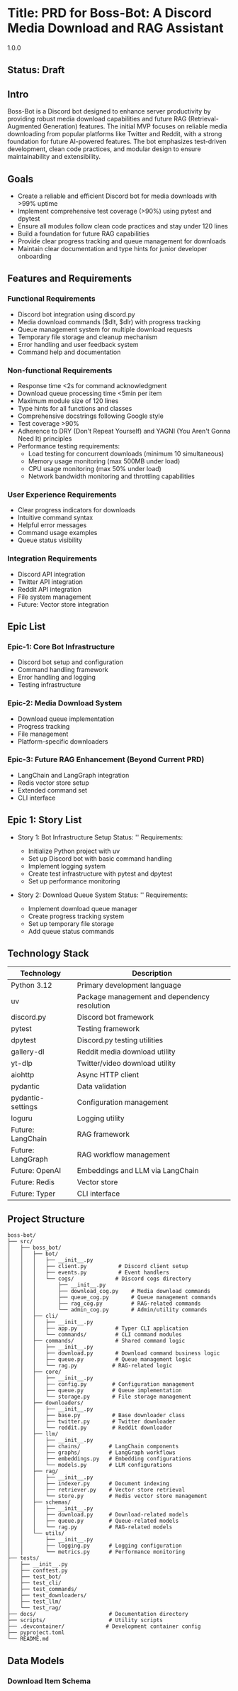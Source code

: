 # Title: PRD for Boss-Bot: A Discord Media Download and RAG Assistant

<version>1.0.0</version>

## Status: Draft

## Intro

Boss-Bot is a Discord bot designed to enhance server productivity by providing robust media download capabilities and future RAG (Retrieval-Augmented Generation) features. The initial MVP focuses on reliable media downloading from popular platforms like Twitter and Reddit, with a strong foundation for future AI-powered features. The bot emphasizes test-driven development, clean code practices, and modular design to ensure maintainability and extensibility.

## Goals

- Create a reliable and efficient Discord bot for media downloads with >99% uptime
- Implement comprehensive test coverage (>90%) using pytest and dpytest
- Ensure all modules follow clean code practices and stay under 120 lines
- Build a foundation for future RAG capabilities
- Provide clear progress tracking and queue management for downloads
- Maintain clear documentation and type hints for junior developer onboarding

## Features and Requirements

### Functional Requirements
- Discord bot integration using discord.py
- Media download commands ($dlt, $dlr) with progress tracking
- Queue management system for multiple download requests
- Temporary file storage and cleanup mechanism
- Error handling and user feedback system
- Command help and documentation

### Non-functional Requirements
- Response time <2s for command acknowledgment
- Download queue processing time <5min per item
- Maximum module size of 120 lines
- Type hints for all functions and classes
- Comprehensive docstrings following Google style
- Test coverage >90%
- Adherence to DRY (Don't Repeat Yourself) and YAGNI (You Aren't Gonna Need It) principles
- Performance testing requirements:
  * Load testing for concurrent downloads (minimum 10 simultaneous)
  * Memory usage monitoring (max 500MB under load)
  * CPU usage monitoring (max 50% under load)
  * Network bandwidth monitoring and throttling capabilities

### User Experience Requirements
- Clear progress indicators for downloads
- Intuitive command syntax
- Helpful error messages
- Command usage examples
- Queue status visibility

### Integration Requirements
- Discord API integration
- Twitter API integration
- Reddit API integration
- File system management
- Future: Vector store integration

## Epic List

### Epic-1: Core Bot Infrastructure
- Discord bot setup and configuration
- Command handling framework
- Error handling and logging
- Testing infrastructure

### Epic-2: Media Download System
- Download queue implementation
- Progress tracking
- File management
- Platform-specific downloaders

### Epic-3: Future RAG Enhancement (Beyond Current PRD)
- LangChain and LangGraph integration
- Redis vector store setup
- Extended command set
- CLI interface

## Epic 1: Story List

- Story 1: Bot Infrastructure Setup
  Status: ''
  Requirements:
  - Initialize Python project with uv
  - Set up Discord bot with basic command handling
  - Implement logging system
  - Create test infrastructure with pytest and dpytest
  - Set up performance monitoring

- Story 2: Download Queue System
  Status: ''
  Requirements:
  - Implement download queue manager
  - Create progress tracking system
  - Set up temporary file storage
  - Add queue status commands

## Technology Stack

| Technology | Description |
|------------|-------------|
| Python 3.12 | Primary development language |
| uv | Package management and dependency resolution |
| discord.py | Discord bot framework |
| pytest | Testing framework |
| dpytest | Discord.py testing utilities |
| gallery-dl | Reddit media download utility |
| yt-dlp | Twitter/video download utility |
| aiohttp | Async HTTP client |
| pydantic | Data validation |
| pydantic-settings | Configuration management |
| loguru | Logging utility |
| Future: LangChain | RAG framework |
| Future: LangGraph | RAG workflow management |
| Future: OpenAI | Embeddings and LLM via LangChain |
| Future: Redis | Vector store |
| Future: Typer | CLI interface |

## Project Structure

```text
boss-bot/
├── src/
│   ├── boss_bot/
│   │   ├── bot/
│   │   │   ├── __init__.py
│   │   │   ├── client.py          # Discord client setup
│   │   │   ├── events.py          # Event handlers
│   │   │   └── cogs/             # Discord cogs directory
│   │   │       ├── __init__.py
│   │   │       ├── download_cog.py    # Media download commands
│   │   │       ├── queue_cog.py       # Queue management commands
│   │   │       ├── rag_cog.py         # RAG-related commands
│   │   │       └── admin_cog.py       # Admin/utility commands
│   │   ├── cli/
│   │   │   ├── __init__.py
│   │   │   ├── app.py            # Typer CLI application
│   │   │   └── commands/         # CLI command modules
│   │   ├── commands/             # Shared command logic
│   │   │   ├── __init__.py
│   │   │   ├── download.py       # Download command business logic
│   │   │   ├── queue.py          # Queue management logic
│   │   │   └── rag.py           # RAG-related logic
│   │   ├── core/
│   │   │   ├── __init__.py
│   │   │   ├── config.py        # Configuration management
│   │   │   ├── queue.py         # Queue implementation
│   │   │   └── storage.py       # File storage management
│   │   ├── downloaders/
│   │   │   ├── __init__.py
│   │   │   ├── base.py          # Base downloader class
│   │   │   ├── twitter.py       # Twitter downloader
│   │   │   └── reddit.py        # Reddit downloader
│   │   ├── llm/
│   │   │   ├── __init__.py
│   │   │   ├── chains/         # LangChain components
│   │   │   ├── graphs/         # LangGraph workflows
│   │   │   ├── embeddings.py   # Embedding configurations
│   │   │   └── models.py       # LLM configurations
│   │   ├── rag/
│   │   │   ├── __init__.py
│   │   │   ├── indexer.py      # Document indexing
│   │   │   ├── retriever.py    # Vector store retrieval
│   │   │   └── store.py        # Redis vector store management
│   │   ├── schemas/
│   │   │   ├── __init__.py
│   │   │   ├── download.py     # Download-related models
│   │   │   ├── queue.py        # Queue-related models
│   │   │   └── rag.py          # RAG-related models
│   │   └── utils/
│   │       ├── __init__.py
│   │       ├── logging.py      # Logging configuration
│   │       └── metrics.py      # Performance monitoring
├── tests/
│   ├── __init__.py
│   ├── conftest.py
│   ├── test_bot/
│   ├── test_cli/
│   ├── test_commands/
│   ├── test_downloaders/
│   ├── test_llm/
│   └── test_rag/
├── docs/                       # Documentation directory
├── scripts/                    # Utility scripts
├── .devcontainer/             # Development container config
├── pyproject.toml
└── README.md
```

## Data Models

### Download Item Schema
```
